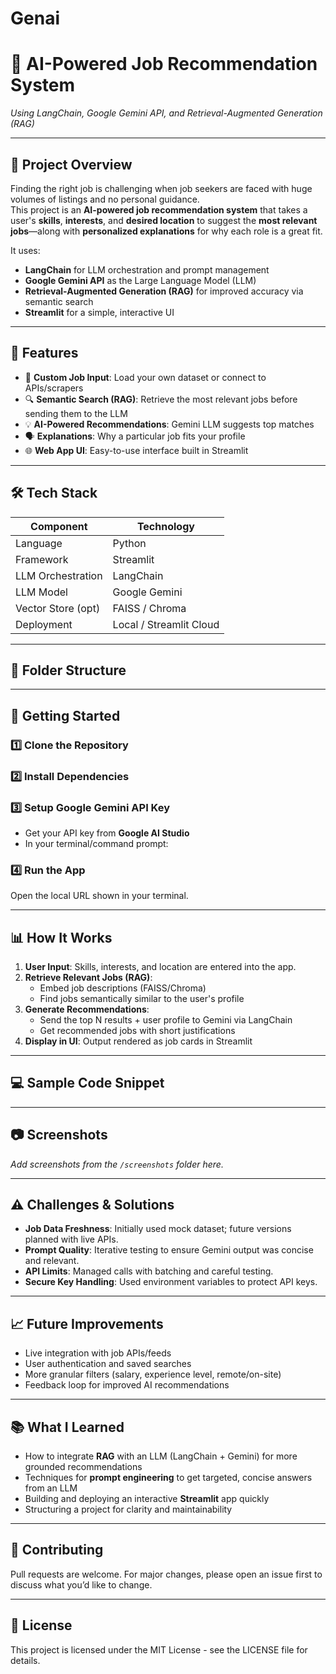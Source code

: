 # Genai
# 🤖 AI-Powered Job Recommendation System  
*Using LangChain, Google Gemini API, and Retrieval-Augmented Generation (RAG)*

---

## 📌 Project Overview

Finding the right job is challenging when job seekers are faced with huge volumes of listings and no personal guidance.  
This project is an **AI-powered job recommendation system** that takes a user's **skills**, **interests**, and **desired location** to suggest the **most relevant jobs**—along with **personalized explanations** for why each role is a great fit.  

It uses:
- **LangChain** for LLM orchestration and prompt management
- **Google Gemini API** as the Large Language Model (LLM)
- **Retrieval-Augmented Generation (RAG)** for improved accuracy via semantic search
- **Streamlit** for a simple, interactive UI

---

## 🎯 Features

- 📄 **Custom Job Input**: Load your own dataset or connect to APIs/scrapers
- 🔍 **Semantic Search (RAG)**: Retrieve the most relevant jobs before sending them to the LLM
- 💡 **AI-Powered Recommendations**: Gemini LLM suggests top matches
- 🗣 **Explanations**: Why a particular job fits your profile
- 🌐 **Web App UI**: Easy-to-use interface built in Streamlit

---

## 🛠 Tech Stack

| Component          | Technology                       |
|--------------------|-----------------------------------|
| Language           | Python                            |
| Framework          | Streamlit                         |
| LLM Orchestration  | LangChain                         |
| LLM Model          | Google Gemini                     |
| Vector Store (opt) | FAISS / Chroma                     |
| Deployment         | Local / Streamlit Cloud            |

---

## 📂 Folder Structure
---

## 🚀 Getting Started

### 1️⃣ Clone the Repository
### 2️⃣ Install Dependencies
### 3️⃣ Setup Google Gemini API Key
- Get your API key from **Google AI Studio**
- In your terminal/command prompt:
### 4️⃣ Run the App
Open the local URL shown in your terminal.

---

## 📊 How It Works

1. **User Input**: Skills, interests, and location are entered into the app.
2. **Retrieve Relevant Jobs (RAG)**:  
   - Embed job descriptions (FAISS/Chroma)
   - Find jobs semantically similar to the user's profile
3. **Generate Recommendations**:  
   - Send the top N results + user profile to Gemini via LangChain
   - Get recommended jobs with short justifications
4. **Display in UI**: Output rendered as job cards in Streamlit

---

## 💻 Sample Code Snippet
---

## 📷 Screenshots

_Add screenshots from the `/screenshots` folder here._

---

## ⚠️ Challenges & Solutions

- **Job Data Freshness**: Initially used mock dataset; future versions planned with live APIs.
- **Prompt Quality**: Iterative testing to ensure Gemini output was concise and relevant.
- **API Limits**: Managed calls with batching and careful testing.
- **Secure Key Handling**: Used environment variables to protect API keys.

---

## 📈 Future Improvements

- Live integration with job APIs/feeds
- User authentication and saved searches
- More granular filters (salary, experience level, remote/on-site)
- Feedback loop for improved AI recommendations

---

## 📚 What I Learned

- How to integrate **RAG** with an LLM (LangChain + Gemini) for more grounded recommendations  
- Techniques for **prompt engineering** to get targeted, concise answers from an LLM  
- Building and deploying an interactive **Streamlit** app quickly  
- Structuring a project for clarity and maintainability

---

## 🤝 Contributing

Pull requests are welcome. For major changes, please open an issue first to discuss what you’d like to change.

---

## 📜 License

This project is licensed under the MIT License - see the LICENSE file for details.
